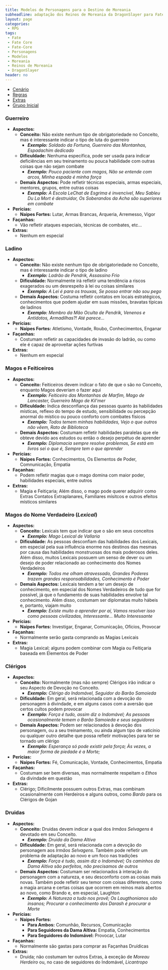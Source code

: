 ```yaml
---
title: Modelos de Personagens para o Destino de Moreania
subheadline: adaptação dos Reinos de Moreania da DragonSlayer para Fate
layout: page
categories:
 - RPG
tags:
 - Fate
 - Fate Core
 - Fate-Core
 - Personagens
 - Modelos
 - Moreania
 - Reinos de Moreania
 - DragonSlayer
header: no
---
```

- [Cenário](/rpg/DestinoDeMoreania)
- [Regras](/rpg/DestinoDeMoreania-regras)
- [Extras](/rpg/DestinoDeMoreania-extras)
- [Grupo Inicial](/rpg/DestinoDeMoreania-grupo)

### Guerreiro

- **Aspectos:**
   - **Conceito:**  Não  existe  nenhum  tipo  de  obrigatoriedade  no
     Conceito, mas é interessante indicar o tipo de luta do guerreiro
      - *__Exemplo:__  Soldado da  Fortuna,  Guerreiro das  Montanhas,
        Espadachim dedicado*
   - **Dificuldade:** Nenhuma específica, pode  ser usada para indicar
     deficiências em  seu treinamento  ou pouca habilidade  com outras
     coisas que não sejam combate
      - *__Exemplo:__  Pouco paciente  com magos,  Não se  entende com
        arcos, Minha espada é minha força*
   - **Demais  Aspectos:**  Pode  refletir técnicas  especiais,  armas
     especiais, mentores, grupos, entre outras coisas
      - *__Exemplo:__  A Escola  LeChat de  Esgrima é  invencível, Meu
        Sableu  Du La  Mort é  destruidor, Os  Soberandos da  Acha são
        superiores em combate*
- **Perícias:**
  - **Naipes  Fortes:**  Lutar,  Armas Brancas,  Arqueria,  Arremesso,
    Vigor
- **Façanhas:**
  - Vão refletir ataques especiais, técnicas de combates, etc...
- **Extras:**
  - Nenhum em especial

### Ladino

- **Aspectos:**
   - **Conceito:**  Não  existe  nenhum  tipo  de  obrigatoriedade  no
     Conceito, mas é interessante indicar o tipo de ladino
      - *__Exemplo:__  Ladrão de Pendrik, Assassino Frio*
   - **Dificuldade:** Normalmente irá refletir  uma tendência a riscos
     exagerados ou um desrespeito à lei ou coisas similares
      - *__Exemplo:__ A Lei é para os trouxas, Se posso entrar não sou
        pego*
   - **Demais   Aspectos:**  Costuma   refletir  contatos   em  locais
     estratégicos,  conhecimentos que  podem ajudar  em suas  missões,
     bravatas típicas de ladinos
      - *__Exemplo:__  Membro  da Mão  Oculta  de  Pendrik, Venenos  e
        Antídotos, Armadilhas?! Até parece...*
- **Perícias:**
  - **Naipes  Fortes:**  Atletismo,   Vontade,  Roubo,  Conhecimentos,
    Enganar
- **Façanhas:**
  - Costumam refletir as capacidades de invasão do ladrão, ou como ele
    é capaz de aproveitar ações furtivas
- **Extras:**
  - Nenhum em especial


### Magos e Feiticeiros

- **Aspectos:**
   - **Conceito:** Feiticeiros  devem indicar o  fato de que o  são no
     Conceito, enquanto Magos deveriam o fazer aqui
      - *__Exemplo:__  Feiticeiro das  Montanhas  de  Marfim, Mago  de
        Lancaster, Guerreiro Mago de Kil'mer*
   - **Dificuldade:**  Indica  desconfiança   das  pessoas  quanto  às
     habilidades místicas,  reflexo do tempo de  estudo, sensibilidade
     ou percepção  anormal do místico  ou pouco conforto  com combates
     físicos
      - *__Exemplo:__  Todos  temem  minhas habilidades,  Vejo  o  que
        outros não vêem, Rato de Biblioteca*
   - **Demais Aspectos:** Costumam  refletir habilidades paralelas que
     ele  obteve devido  aos estudos  ou  então o  desejo perpétuo  de
     aprender
      - *__Exemplo:__ Diplomacia sempre resolve  problemas, Se está em
        livros sei o que é, Sempre tem o que aprender*
- **Perícias:**
  - **Naipes   Fortes:**  Conhecimentos,   Os   Elementos  de   Poder,
    Comnunicação, Empatia
- **Façanhas:**
  - Podem  refletir  magias  que  o   mago  domina  com  maior  poder,
    habilidades especiais, entre outros
- **Extras:**
  - Magia e Feitiçaria;  Além disso, o mago pode  querer adquirir como
    Extras  Contatos  Extraplanares,   Familiares  mísitcos  e  outros
    efeitos místicos similares

### Magos do Nome Verdadeiro (_Lexical_)

- **Aspectos:**
   - **Conceito:** Lexicais tem que indicar que o são em seus conceitos
      - *__Exemplo:__  Mago Lexical de Vallaria*
   - **Dificuldade:**  As  pessoas   desconfiam  das  habilidades  dos
     Lexicais, em especial pela sua influência enorme nos destinos das
     mesmas por  causa das habilidades monstruosas  dos mais poderosos
     deles. Além disso,  muitos Lexicais possuem um senso  de dever ou
     um  desejo  de  poder   relacionado  ao  conhecimento  dos  Nomes
     Verdadeiros
      - *__Exemplo:__  Todos  me  olham atravessado,  Grandes  Poderes
        trazem grandes responsabilidades, Conhecimento é Poder*
   - **Demais  Aspectos:**   Lexicais  tendem  a  ter   um  desejo  de
     conhecimento, em especial  dos Nomes Verdadeiros de  tudo que for
     possível, já  que o  fundamento de  suas habilidades  envolve tal
     conhecimento. Além disso, costumam ser diplomatas muito hábeis e,
     portanto, viajam muito
      - *__Exemplo:__ Existe  muito a aprender por  aí, Vamos resolver
        isso   como   pessoas   civilizadas,   Interessante...   Muito
        Interessante*
- **Perícias:**
  - **Naipes  Fortes:**  Investigar,  Enganar,  Comunicação,  Ofícios,
    Provocar
- **Façanhas:**
  - Normalmente serão gasta comprando as Magias Lexicais
- **Extras:**
  - Magia  Lexical;  alguns podem  combinar  com  Magia ou  Feitiçaria
    baseada em Elementos de Poder

### Clérigos

- **Aspectos:**
   - **Conceito:** Normalmente (mas não  sempre) Clérigos irão indicar
     o seu Aspecto de Devoção no Conceito.
      - *__Exemplo:__   Clérigo  do   Indomável,  Seguidor   do  Barão
        Samoieda*
   - **Dificuldade:**  Em geral,  será  relacionada com  a devoção  do
     personagem  à divindade,  e em  alguns  casos com  a aversão  que
     certos cultos podem provocar
      - *__Exemplo:__ Força é tudo, assim  diz o Indomável; As pessoas
        ocasionalmente temem o Barão Samoieda e seus seguidores*
   - **Demais  Aspectos:**  Podem  ser   relacionados  à  devoção  dos
     personagem,  ou  a  seu  treinamento,  ou  ainda  algum  tipo  de
     vaticínio ou qualquer outro detalhe que possa refletir motivações
     para ter se tornado um clérigo
      - *__Exemplo:__ Esperança só pode  existir pela força; Às vezes,
        a maior forma de piedade é a Morte;*
- **Perícias:**
  - **Naipes  Fortes:**   Fé,  Comunicação,   Vontade,  Conhecimentos,
    Empatia
- **Façanhas:**
  - Costumam ser bem diversas, mas  normalmente respeitam o *Ethos* da
    divindade em questão
- **Extras:**
  - Clérigo;   Dificilmente  possuem   outros  Extras,   mas  combinam
    ocasionalmente com Herdeiros e alguns outros, como *Bardo* para os
    Clérigos de Gojan

### Druidas

- **Aspectos:**
   - **Conceito:** Druidas devem indicar a qual dos *Irmãos Selvagens*
     é devotado em seu Conceito.
      - *__Exemplo:__   Druida da *Dama Altiva**
   - **Dificuldade:**  Em geral,  será  relacionada com  a devoção  do
     personagem  aos  *Irmãos  Selvagens*.  Também  pode  refletir  um
     problema de adaptação ao novo e um foco nas tradições
      - *__Exemplo:__ Força é tudo, assim diz o Indomável; Os caminhos
        da Dama Altiva são perfeitos, não precisamos de outros*
   - **Demais  Aspectos:** Costumam  ser relacionados  à interação  do
     personagem com a  natureza, e seu desconforto com  as coisas mais
     novas. Também pode refletir seu temor com coisas diferentes, como
     a magia arcana e certas coisas que ocorrem em reinos mais abertos
     ao novo, como Brando e, em especial, Laughton
      - *__Exemplo:__ A  Natureza a  tudo nos provê;  Os Laugthonianos
        são insanos; Procurar  o conhecimento dos Darash  é procurar a
        Morte*
- **Perícias:**
  - **Naipes  Fortes:** 
    - **Para Ambos:** Comunhão, Recursos, Comunicação
    - **Para Seguidores da Dama Altiva:** Empatia, Conhecimentos
    - **Para Seguidores do Indomável:** Provocar, Lutar
- **Façanhas:**
  - Normalmente são gastas para comprar as Façanhas Druídicas
- **Extras:**
  - Druida;  não costumam  ter  outros Extras,  à  exceção de  *Moreau
    Herdeiro* ou, no caso de seguidores do Indomável, *Licantropo*

